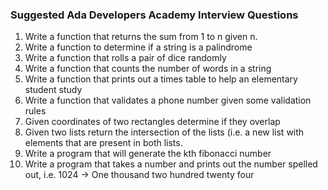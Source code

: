 ### Suggested Ada Developers Academy Interview Questions  
1.  Write a function that returns the sum from 1 to n given n.
2.  Write a function to determine if a string is a palindrome
3.  Write a function that rolls a pair of dice randomly
4.  Write a function that counts the number of words in a string
5.  Write a function that prints out a times table to help an elementary student study
6.  Write a function that validates a phone number given some validation rules
7.  Given coordinates of two rectangles determine if they overlap
8.  Given two lists return the intersection of the lists (i.e. a new list with elements that are present in both lists.
9.  Write a program that will generate the kth fibonacci number
10.  Write a program that takes a number and prints out the number spelled out, i.e. 1024 -> One thousand two hundred twenty four
